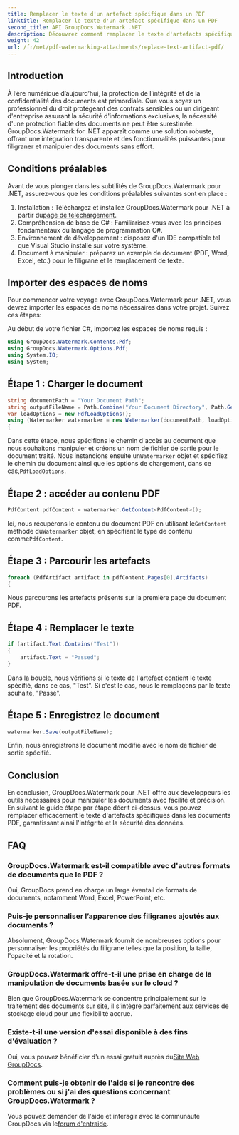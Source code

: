```yaml
---
title: Remplacer le texte d'un artefact spécifique dans un PDF
linktitle: Remplacer le texte d'un artefact spécifique dans un PDF
second_title: API GroupDocs.Watermark .NET
description: Découvrez comment remplacer le texte d'artefacts spécifiques dans des documents PDF à l'aide de GroupDocs.Watermark pour .NET. Améliorez la sécurité et l’intégrité des documents sans effort.
weight: 42
url: /fr/net/pdf-watermarking-attachments/replace-text-artifact-pdf/
---
```

## Introduction
À l’ère numérique d’aujourd’hui, la protection de l’intégrité et de la confidentialité des documents est primordiale. Que vous soyez un professionnel du droit protégeant des contrats sensibles ou un dirigeant d'entreprise assurant la sécurité d'informations exclusives, la nécessité d'une protection fiable des documents ne peut être surestimée. GroupDocs.Watermark for .NET apparaît comme une solution robuste, offrant une intégration transparente et des fonctionnalités puissantes pour filigraner et manipuler des documents sans effort.
## Conditions préalables
Avant de vous plonger dans les subtilités de GroupDocs.Watermark pour .NET, assurez-vous que les conditions préalables suivantes sont en place :
1. Installation : Téléchargez et installez GroupDocs.Watermark pour .NET à partir du[page de téléchargement](https://releases.groupdocs.com/Watermark/net/).
2. Compréhension de base de C# : Familiarisez-vous avec les principes fondamentaux du langage de programmation C#.
3. Environnement de développement : disposez d'un IDE compatible tel que Visual Studio installé sur votre système.
4. Document à manipuler : préparez un exemple de document (PDF, Word, Excel, etc.) pour le filigrane et le remplacement de texte.

## Importer des espaces de noms
Pour commencer votre voyage avec GroupDocs.Watermark pour .NET, vous devrez importer les espaces de noms nécessaires dans votre projet. Suivez ces étapes:

Au début de votre fichier C#, importez les espaces de noms requis :
```csharp
using GroupDocs.Watermark.Contents.Pdf;
using GroupDocs.Watermark.Options.Pdf;
using System.IO;
using System;
```
## Étape 1 : Charger le document
```csharp
string documentPath = "Your Document Path";
string outputFileName = Path.Combine("Your Document Directory", Path.GetFileName(documentPath));
var loadOptions = new PdfLoadOptions();
using (Watermarker watermarker = new Watermarker(documentPath, loadOptions))
{
```
 Dans cette étape, nous spécifions le chemin d'accès au document que nous souhaitons manipuler et créons un nom de fichier de sortie pour le document traité. Nous instancions ensuite un`Watermarker` objet et spécifiez le chemin du document ainsi que les options de chargement, dans ce cas,`PdfLoadOptions`.
## Étape 2 : accéder au contenu PDF
```csharp
PdfContent pdfContent = watermarker.GetContent<PdfContent>();
```
 Ici, nous récupérons le contenu du document PDF en utilisant le`GetContent` méthode du`Watermarker` objet, en spécifiant le type de contenu comme`PdfContent`.
## Étape 3 : Parcourir les artefacts
```csharp
foreach (PdfArtifact artifact in pdfContent.Pages[0].Artifacts)
{
```
Nous parcourons les artefacts présents sur la première page du document PDF.
## Étape 4 : Remplacer le texte
```csharp
if (artifact.Text.Contains("Test"))
{
    artifact.Text = "Passed";
}
```
Dans la boucle, nous vérifions si le texte de l'artefact contient le texte spécifié, dans ce cas, "Test". Si c'est le cas, nous le remplaçons par le texte souhaité, "Passé".
## Étape 5 : Enregistrez le document
```csharp
watermarker.Save(outputFileName);
```
Enfin, nous enregistrons le document modifié avec le nom de fichier de sortie spécifié.

## Conclusion
En conclusion, GroupDocs.Watermark pour .NET offre aux développeurs les outils nécessaires pour manipuler les documents avec facilité et précision. En suivant le guide étape par étape décrit ci-dessus, vous pouvez remplacer efficacement le texte d'artefacts spécifiques dans les documents PDF, garantissant ainsi l'intégrité et la sécurité des données.
## FAQ
### GroupDocs.Watermark est-il compatible avec d'autres formats de documents que le PDF ?
Oui, GroupDocs prend en charge un large éventail de formats de documents, notamment Word, Excel, PowerPoint, etc.
### Puis-je personnaliser l’apparence des filigranes ajoutés aux documents ?
Absolument, GroupDocs.Watermark fournit de nombreuses options pour personnaliser les propriétés du filigrane telles que la position, la taille, l'opacité et la rotation.
### GroupDocs.Watermark offre-t-il une prise en charge de la manipulation de documents basée sur le cloud ?
Bien que GroupDocs.Watermark se concentre principalement sur le traitement des documents sur site, il s'intègre parfaitement aux services de stockage cloud pour une flexibilité accrue.
### Existe-t-il une version d'essai disponible à des fins d'évaluation ?
 Oui, vous pouvez bénéficier d'un essai gratuit auprès du[Site Web GroupDocs](https://releases.groupdocs.com/).
### Comment puis-je obtenir de l'aide si je rencontre des problèmes ou si j'ai des questions concernant GroupDocs.Watermark ?
 Vous pouvez demander de l'aide et interagir avec la communauté GroupDocs via le[forum d'entraide](https://forum.groupdocs.com/c/watermark/19).